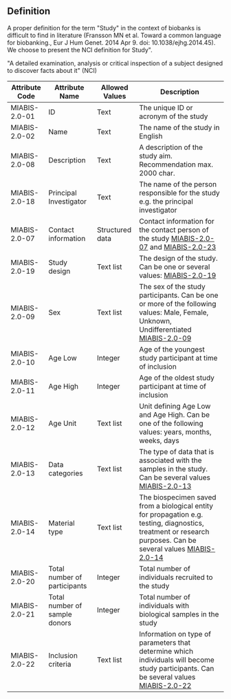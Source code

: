 ## Definition

A proper definition for the term "Study" in the context of biobanks is difficult to find in literature (Fransson MN et al. Toward a common language for biobanking., Eur J Hum Genet. 2014 Apr 9. doi: 10.1038/ejhg.2014.45). We choose to present the NCI definition for Study".

"A detailed examination, analysis or critical inspection of a subject designed to discover facts about it" (NCI)

| Attribute Code| Attribute Name| Allowed Values| Description| 
|---|---|---|---|
| MIABIS-2.0-01| ID| Text| The unique ID or acronym of the study| 
| MIABIS-2.0-02| Name| Text| The name of the study in English| 
| MIABIS-2.0-08| Description| Text| A description of the study aim. Recommendation max. 2000 char.| 
| MIABIS-2.0-18| Principal Investigator| Text| The name of the person responsible for the study e.g. the principal investigator| 
| MIABIS-2.0-07| Contact information| Structured data| Contact information for the contact person of the study [MIABIS-2.0-07](https://github.com/MIABIS/miabis/wiki/Structured-data-and-lists#contact-information) and [MIABIS-2.0-23](https://github.com/MIABIS/miabis/wiki/Structured-data-and-lists#researcher-information)| 
| MIABIS-2.0-19| Study design| Text list| The design of the study. Can be one or several values: [MIABIS-2.0-19](https://github.com/MIABIS/miabis/wiki/Structured-data-and-lists#miabis-20-16-and-study-design-miabis-20-19)| 
| MIABIS-2.0-09| Sex| Text list| The sex of the study participants. Can be one or more of the following values: Male, Female, Unknown, Undifferentiated [MIABIS-2.0-09](https://github.com/MIABIS/miabis/wiki/Structured-data-and-lists#sex)| 
| MIABIS-2.0-10| Age Low| Integer| Age of the youngest study participant at time of inclusion| 
| MIABIS-2.0-11| Age High| Integer| Age of the oldest study participant at time of inclusion| 
| MIABIS-2.0-12| Age Unit| Text list| Unit defining Age Low and Age High. Can be one of the following values: years, months, weeks, days| 
| MIABIS-2.0-13| Data categories| Text list| The type of data that is associated with the samples in the study. Can be several values [MIABIS-2.0-13](https://github.com/MIABIS/miabis/wiki/Structured-data-and-lists#data-categories)| 
| MIABIS-2.0-14| Material type| Text list| The biospecimen saved from a biological entity for propagation e.g. testing, diagnostics, treatment or research purposes. Can be several values [MIABIS-2.0-14](https://github.com/MIABIS/miabis/wiki/Structured-data-and-lists#material-type)| 
| MIABIS-2.0-20| Total number of participants| Integer| Total number of individuals recruited to the study| 
| MIABIS-2.0-21| Total number of sample donors| Integer| Total number of individuals with biological samples in the study| 
| MIABIS-2.0-22| Inclusion criteria| Text list| Information on type of parameters that determine which individuals will become study participants. Can be several values [MIABIS-2.0-22](https://github.com/MIABIS/miabis/wiki/Structured-data-and-lists#inclusion-criteria)| 
